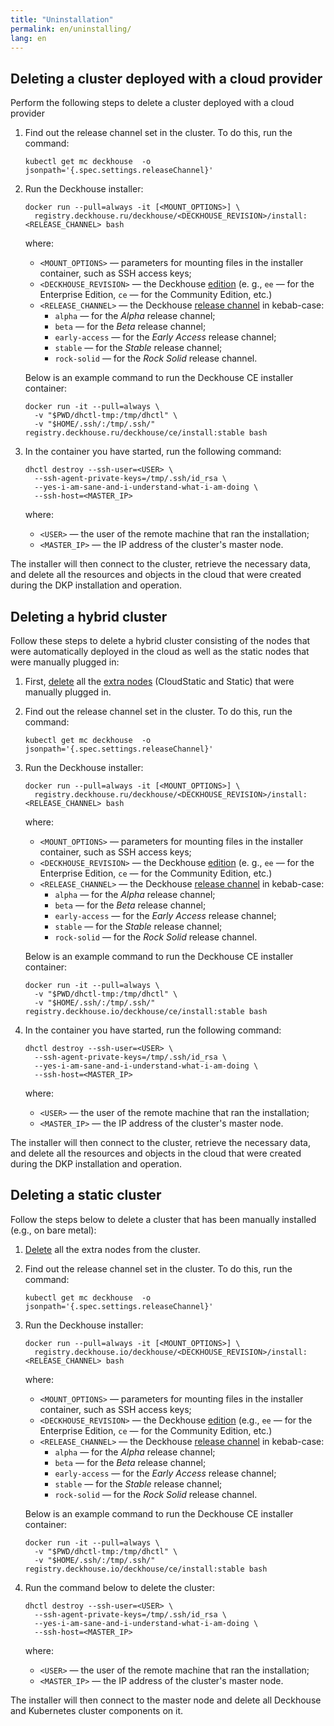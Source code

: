 ```yaml
---
title: "Uninstallation"
permalink: en/uninstalling/
lang: en
---
```


## Deleting a cluster deployed with a cloud provider

Perform the following steps to delete a cluster deployed with a cloud provider

1. Find out the release channel set in the cluster. To do this, run the command:

   ```shell
   kubectl get mc deckhouse  -o jsonpath='{.spec.settings.releaseChannel}'
   ```

2. Run the Deckhouse installer:

   ```shell
   docker run --pull=always -it [<MOUNT_OPTIONS>] \
     registry.deckhouse.ru/deckhouse/<DECKHOUSE_REVISION>/install:<RELEASE_CHANNEL> bash
   ```

   where:
   - `<MOUNT_OPTIONS>` — parameters for mounting files in the installer container, such as SSH access keys;
   - `<DECKHOUSE_REVISION>` — the Deckhouse [edition](../revision-comparison.html) (e. g., `ee` — for the Enterprise Edition, `ce` — for the Community Edition, etc.)
   - `<RELEASE_CHANNEL>` — the Deckhouse [release channel](/modules/deckhouse/configuration.html#parameters-releasechannel) in kebab-case:
     - `alpha` — for the *Alpha* release channel;
     - `beta` — for the *Beta* release channel;
     - `early-access` — for the *Early Access* release channel;
     - `stable` — for the *Stable* release channel;
     - `rock-solid` — for the *Rock Solid* release channel.

   Below is an example command to run the Deckhouse CE installer container:

   ```shell
   docker run -it --pull=always \
     -v "$PWD/dhctl-tmp:/tmp/dhctl" \
     -v "$HOME/.ssh/:/tmp/.ssh/" registry.deckhouse.ru/deckhouse/ce/install:stable bash
   ```

3. In the container you have started, run the following command:

   ```shell
   dhctl destroy --ssh-user=<USER> \
     --ssh-agent-private-keys=/tmp/.ssh/id_rsa \
     --yes-i-am-sane-and-i-understand-what-i-am-doing \
     --ssh-host=<MASTER_IP>
   ```

   where:
   - `<USER>` — the user of the remote machine that ran the installation;
   - `<MASTER_IP>` — the IP address of the cluster's master node.

The installer will then connect to the cluster, retrieve the necessary data, and delete all the resources and objects in the cloud that were created during the DKP installation and operation.

## Deleting a hybrid cluster

Follow these steps to delete a hybrid cluster consisting of the nodes that were automatically deployed in the cloud as well as the static nodes that were manually plugged in:

1. First, [delete](/modules/node-manager/faq.html#how-to-clean-up-a-node-for-adding-to-the-cluster) all the [extra nodes](/modules/node-manager/cr.html#nodegroup-v1-spec-nodetype) (CloudStatic and Static) that were manually plugged in.

2. Find out the release channel set in the cluster. To do this, run the command:

   ```shell
   kubectl get mc deckhouse  -o jsonpath='{.spec.settings.releaseChannel}'
   ```

3. Run the Deckhouse installer:

   ```shell
   docker run --pull=always -it [<MOUNT_OPTIONS>] \
     registry.deckhouse.ru/deckhouse/<DECKHOUSE_REVISION>/install:<RELEASE_CHANNEL> bash
   ```

   where:
   - `<MOUNT_OPTIONS>` — parameters for mounting files in the installer container, such as SSH access keys;
   - `<DECKHOUSE_REVISION>` — the Deckhouse [edition](../revision-comparison.html) (e. g., `ee` — for the Enterprise Edition, `ce` — for the Community Edition, etc.)
   - `<RELEASE_CHANNEL>` — the Deckhouse [release channel](/modules/deckhouse/configuration.html#parameters-releasechannel) in kebab-case:
     - `alpha` — for the *Alpha* release channel;
     - `beta` — for the *Beta* release channel;
     - `early-access` — for the *Early Access* release channel;
     - `stable` — for the *Stable* release channel;
     - `rock-solid` — for the *Rock Solid* release channel.

   Below is an example command to run the Deckhouse CE installer container:

   ```shell
   docker run -it --pull=always \
     -v "$PWD/dhctl-tmp:/tmp/dhctl" \
     -v "$HOME/.ssh/:/tmp/.ssh/" registry.deckhouse.io/deckhouse/ce/install:stable bash
   ```

4. In the container you have started, run the following command:

   ```shell
   dhctl destroy --ssh-user=<USER> \
     --ssh-agent-private-keys=/tmp/.ssh/id_rsa \
     --yes-i-am-sane-and-i-understand-what-i-am-doing \
     --ssh-host=<MASTER_IP>
   ```

   where:
   - `<USER>` — the user of the remote machine that ran the installation;
   - `<MASTER_IP>` — the IP address of the cluster's master node.

The installer will then connect to the cluster, retrieve the necessary data, and delete all the resources and objects in the cloud that were created during the DKP installation and operation.

## Deleting a static cluster

Follow the steps below to delete a cluster that has been manually installed (e.g., on bare metal):

1. [Delete](/modules/node-manager/faq.html#how-to-clean-up-a-node-for-adding-to-the-cluster) all the extra nodes from the cluster.

2. Find out the release channel set in the cluster. To do this, run the command:

   ```shell
   kubectl get mc deckhouse  -o jsonpath='{.spec.settings.releaseChannel}'
   ```

3. Run the Deckhouse installer:

   ```shell
   docker run --pull=always -it [<MOUNT_OPTIONS>] \
     registry.deckhouse.io/deckhouse/<DECKHOUSE_REVISION>/install:<RELEASE_CHANNEL> bash
   ```

   where:
   - `<MOUNT_OPTIONS>` — parameters for mounting files in the installer container, such as SSH access keys;
   - `<DECKHOUSE_REVISION>` — the Deckhouse [edition](../revision-comparison.html) (e.g., `ee` — for the Enterprise Edition, `ce` — for the Community Edition, etc.)
   - `<RELEASE_CHANNEL>` — the Deckhouse [release channel](/modules/deckhouse/configuration.html#parameters-releasechannel) in kebab-case:
     - `alpha` — for the *Alpha* release channel;
     - `beta` — for the *Beta* release channel;
     - `early-access` — for the *Early Access* release channel;
     - `stable` — for the *Stable* release channel;
     - `rock-solid` — for the *Rock Solid* release channel.

   Below is an example command to run the Deckhouse CE installer container:

   ```shell
   docker run -it --pull=always \
     -v "$PWD/dhctl-tmp:/tmp/dhctl" \
     -v "$HOME/.ssh/:/tmp/.ssh/" registry.deckhouse.io/deckhouse/ce/install:stable bash
   ```

4. Run the command below to delete the cluster:

   ```shell
   dhctl destroy --ssh-user=<USER> \
     --ssh-agent-private-keys=/tmp/.ssh/id_rsa \
     --yes-i-am-sane-and-i-understand-what-i-am-doing \
     --ssh-host=<MASTER_IP>
   ```

   where:
   - `<USER>` — the user of the remote machine that ran the installation;
   - `<MASTER_IP>` — the IP address of the cluster's master node.

The installer will then connect to the master node and delete all Deckhouse and Kubernetes cluster components on it.

